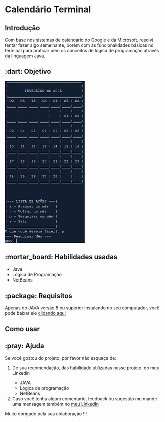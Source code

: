 <h1>Calendário Terminal</h1>
<h2>Introdução</h2>
<p>
Com base nos sistemas de calendário do Google e da Microsoft, resolvi tentar fazer algo semelhante, porém com as funcionalidades básicas no terminal para praticar bem os conceitos de lógica de programação através da linguagem Java. 
</p>
<h2>:dart: Objetivo</h2>
<img src="Midia/Tela_principal.png">

<h2>:mortar_board: Habilidades usadas</h2>
<ul>
  <li>Java</li>
  <li>Lógica de Programação</li>
  <li>NetBeans</li>
</ul>

<h2> :package: Requisitos</h2>
<p>Apenas do JAVA versão 8 ou superior instalando no seu computador, você pode baixar ele <a href="https://www.java.com/pt-BR/">clicando aqui</a></p> 
<h2>Como usar</h2>
<h2>:pray: Ajuda</h2>

  <p>
  Se você gostou do projeto, por favor não esqueça de:
  </p>
  
  <ol>
  <li>De sua recomendação, das habilidade utilizadas nesse projeto, no meu Linkedin</li>
    <ul>
      <li>  JAVA</li>
      <li>  Lógica de programação</li>
      <li>  NetBeans</li>
    </ul>
  <li>Caso você tenha algum comentário, feedback ou sugestão me mande uma mensagem também no <a href="linkedin.com/in/anderson-correia">meu LinkedIn</a></li>
  </ol>
  
  <p>
  Muito obrigado pela sua colaboração !!!
  </p>
